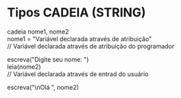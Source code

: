# Tipos CADEIA (STRING)
cadeia nome1, nome2<br>
nome1 = "Variável declarada através de atribuição"<br>
// Variável declarada através de atribuição do programador<br>

escreva("Digite seu nome: ")<br>
leia(nome2)<br>
// Variável declarada através de entrad do usuário<br>

escreva("\nOlá ", nome2)<br>
